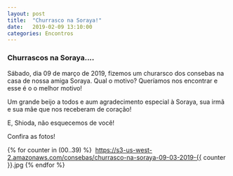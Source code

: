```yaml
---
layout: post
title:  "Churrasco na Soraya!"
date:   2019-02-09 13:10:00
categories: Encontros
---
```


### Churrascos na Soraya....

Sábado, dia 09 de março de 2019, fizemos um churarsco dos consebas na casa de nossa amiga Soraya. Qual o motivo? Queríamos nos encontrar e esse é o o melhor motivo!

Um grande beijo a todos e aum agradecimento especial à Soraya, sua irmã e sua mãe que nos receberam de coração!

E, Shioda, não esquecemos de você!

Confira as fotos!

{% for counter in (00..39) %}
    <img class="" src="https://s3-us-west-2.amazonaws.com/consebas/churrasco-na-soraya-09-03-2019-{{ counter }}.jpg" alt="" nopin="nopin" />
    https://s3-us-west-2.amazonaws.com/consebas/churrasco-na-soraya-09-03-2019-{{ counter }}.jpg
{% endfor %}